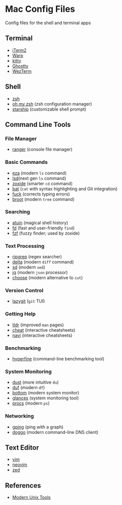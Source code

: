 # Mac Config Files

Config files for the shell and terminal apps

## Terminal

- [iTerm2](https://iterm2.com)
- [Warp](https://www.warp.dev)
- [kitty](https://sw.kovidgoyal.net/kitty/)
- [Ghostty](https://ghostty.org)
- [WezTerm](https://wezterm.org)

## Shell

- [zsh](https://en.wikipedia.org/wiki/Z_shell)
- [oh my zsh](https://github.com/ohmyzsh/ohmyzsh) (zsh configuration manager)
- [starship](https://github.com/starship/starship) (customizable shell prompt)

## Command Line Tools

### File Manager

- [ranger](https://github.com/ranger/ranger) (console file manager)

### Basic Commands

- [eza](https://github.com/eza-community/eza) (modern `ls` command)
- [lsd](https://github.com/lsd-rs/lsd)(next gen `ls` command)
- [zoxide](https://github.com/ajeetdsouza/zoxide) (smarter `cd` command)
- [bat](https://github.com/sharkdp/bat) (`cat` with syntax highlighting and Git integration)
- [fuck](https://github.com/nvbn/thefuck) (corrects typing errors)
- [broot](https://github.com/Canop/broot) (modern `tree` command)

### Searching

- [atuin](https://github.com/atuinsh/atuin) (magical shell history)
- [fd](https://github.com/sharkdp/fd) (fast and user-friendly `find`)
- [fzf](https://github.com/junegunn/fzf) (fuzzy finder; used by zoxide)

### Text Processing

- [ripgrep](https://github.com/BurntSushi/ripgrep) (regex searcher)
- [delta](https://github.com/dandavison/delta) (modern `diff` command)
- [sd](https://github.com/chmln/sd) (modern `sed`)
- [jq](https://github.com/jqlang/jq) (modern `json` processor)
- [choose](https://github.com/theryangeary/choose) (modern alternative to `cut`)

### Version Control

- [lazygit](https://github.com/jesseduffield/lazygit) (`git` TUI)

### Getting Help

- [tldr](https://github.com/tldr-pages/tldr) (improved `man` pages)
- [cheat](https://github.com/cheat/cheat) (interactive cheatsheets)
- [navi](https://github.com/denisidoro/navi) (interactive cheatsheets)

### Benchmarking

- [hyperfine](https://github.com/sharkdp/hyperfine) (command-line benchmarking tool)

### System Monitoring

- [dust](https://github.com/bootandy/dust) (more intuitive `du`)
- [duf](https://github.com/muesli/duf) (modern `df`)
- [bottom](https://github.com/ClementTsang/bottom) (modern system monitor)
- [glances](https://github.com/nicolargo/glances) (system monitoring tool)
- [procs](https://github.com/dalance/procs) (modern `ps`)

### Networking

- [gping](https://github.com/orf/gping) (ping with a graph)
- [doggo](https://github.com/mr-karan/doggo) (modern command-line DNS client)


## Text Editor

- [vim](https://github.com/vim/vim)
- [neovim](https://neovim.io)
- [zed](https://zed.dev)

## References

- [Modern Unix Tools](https://github.com/ibraheemdev/modern-unix)
